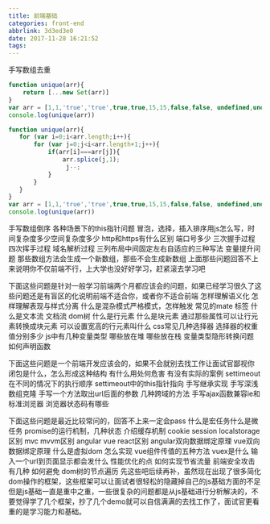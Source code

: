 ```yaml
---
title: 前端基础
categories: front-end
abbrlink: 3d3ed3e0
date: 2017-11-28 16:21:52
tags:
---
```


手写数组去重
```js
function unique(arr){
    return [...new Set(arr)]
}
var arr = [1,1,'true','true',true,true,15,15,false,false, undefined,undefined, null,null, NaN, NaN,'NaN', 0, 0, 'a', 'a',{},{}];
console.log(unique(arr))
```
```js
function unique(arr){
   for (var i=0;i<arr.length;i++){
       for (var j=0;j<i<arr.length+1;j++){
           if(arr[i]===arr[j]){
               arr.splice(j,1);
                j--;
           }
       }
   }
}
var arr = [1,1,'true','true',true,true,15,15,false,false, undefined,undefined, null,null, NaN, NaN,'NaN', 0, 0, 'a', 'a',{},{}];
console.log(unique(arr))
```

手写数组倒序
各种场景下的this指针问题
冒泡，选择，插入排序用js怎么写，时间复杂度多少空间复杂度多少
http和https有什么区别 端口号多少 
三次握手过程
四次挥手过程
域名解析过程
三列布局中间固定左右自适应的三种写法
变量提升问题
那些数组方法会生成一个新数组，那些不会生成新数组
上面那些问题回答不上来说明你不仅前端不行，上大学也没好好学习，赶紧滚去学习吧


下面这些问题是针对一般学习前端两个月都应该会的问题，如果已经学习很久了这些问题还是有盲区的化说明前端不适合你，或者你不适合前端
怎样理解语义化
怎样理解表现与样式分离
什么是混杂模式严格模式，怎样触发
常见的mate 标签 
什么是文本流 文档流 dom树
什么是行元素 什么是块元素 通过那些属性可以让行元素转换成块元素
可以设置宽高的行元素叫什么
css常见几种选择器
选择器的权重值分别多少
js中有几种变量类型 哪些放在堆 哪些放在栈
变量类型隐形转换问题
如何声明函数




下面这些问题是一个前端开发应该会的，如果不会就别去找工作让面试官鄙视你
闭包是什么，怎么形成这种结构 有什么用处何危害 有没有实际的案例
settimeout在不同的情况下的执行顺序
settimeout中的this指针指向 
手写继承实现
手写深浅数组克隆
手写一个方法取出url后面的参数 
几种跨域的方法
手写ajax函数兼容ie和标准浏览器
浏览器状态码有哪些


下面这些问题是最近比较常问的，回答不上来一定会pass
什么是宏任务什么是微任务
promise的运行机制，几种状态 
介绍缓存机制
cookie session localstorage区别
mvc mvvm区别 
angular vue react区别 
angular双向数据绑定原理
vue双向数据绑定原理 
什么是虚拟dom 怎么实现 
vue组件传值的五种方法
vuex是什么
输入一个url到页面显示都会发什么
性能优化的点
如何实现节省流量 
前端安全攻击有几种 如何避免 
dom树的节点遍历
先这些吧后续再补，虽然现在出现了很多简化dom操作的框架，这些框架可以让面试者很轻松的隐藏掉自己的js基础方面的不足 
但是js基础一直是重中之重，一些很复杂的问题都是从js基础进行分析解决的，不要觉得学了几个框架，抄了几个demo就可以自信满满的去找工作了，面试官更看重的是学习能力和基础。